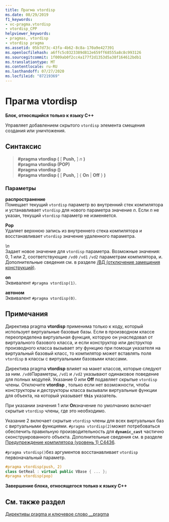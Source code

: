 ```yaml
---
title: Прагма vtordisp
ms.date: 08/29/2019
f1_keywords:
- vc-pragma.vtordisp
- vtordisp_CPP
helpviewer_keywords:
- pragmas, vtordisp
- vtordisp pragma
ms.assetid: 05b7d73c-43fa-4b62-8c8a-170a9e427391
ms.openlocfilehash: a6ffc5c0323389d812e659ff68555a8c8c993126
ms.sourcegitcommit: 1f009ab0f2cc4a177f2d1353d5a38f164612bdb1
ms.translationtype: MT
ms.contentlocale: ru-RU
ms.lasthandoff: 07/27/2020
ms.locfileid: "87219369"
---
```

# <a name="vtordisp-pragma"></a>Прагма vtordisp

**Блок, относящийся только к языку C++**

Управляет добавлением скрытого `vtordisp` элемента смещения создания или уничтожения.

## <a name="syntax"></a>Синтаксис

> **#pragma vtordisp (** [ **Push,** ] *n* **)**\
> **#pragma vtordisp (POP)**\
> **#pragma vtordisp ()**\
> **#pragma vtordisp (** [ **Push,** ] { **On**  |  **Off** } **)**

### <a name="parameters"></a>Параметры

**распространение**\
Помещает текущий `vtordisp` параметр во внутренний стек компилятора и устанавливает `vtordisp` для нового параметра значение *n*.  Если *n* не указан, текущий `vtordisp` параметр не изменяется.

**Рор**\
Удаляет верхнюю запись из внутреннего стека компилятора и восстанавливает `vtordisp` значение удаленного параметра.

*\n*\
Задает новое значение для `vtordisp` параметра. Возможные значения: 0, 1 или 2, соответствующие `/vd0` `/vd1` `/vd2` параметрам компилятора, и. Дополнительные сведения см. в разделе [/ВД (отключение замещения конструкций)](../build/reference/vd-disable-construction-displacements.md).

**on**\
Эквивалент `#pragma vtordisp(1)`.

**автоном**\
Эквивалент `#pragma vtordisp(0)`.

## <a name="remarks"></a>Примечания

Директива pragma **vtordisp** применима только к коду, который использует виртуальные базовые базы. Если в производном классе переопределена виртуальная функция, которую он унаследовал от виртуального базового класса, и если конструктор или деструктор производного класса вызывает эту функцию при помощи указателя на виртуальный базовый класс, то компилятор может вставлять поля `vtordisp` в классы с виртуальными базовыми классами.

Директива pragma **vtordisp** влияет на макет классов, которые следуют за ним. `/vd0`Параметры, `/vd1` и `/vd2` указывают одинаковое поведение для полных модулей. Указание 0 или **Off** подавляет скрытые `vtordisp` члены. Отключите **vtordisp** , только если нет возможности, чтобы конструкторы и деструкторы класса вызывали виртуальные функции для объекта, на который указывает **`this`** указатель.

При указании значения 1 или **On**значение по умолчанию включает скрытые `vtordisp` члены, где это необходимо.

Указание 2 включает скрытые `vtordisp` члены для всех виртуальных баз с виртуальными функциями.  `#pragma vtordisp(2)`может потребоваться обеспечить правильную производительность для **`dynamic_cast`** частично сконструированного объекта. Дополнительные сведения см. в разделе [Предупреждение компилятора (уровень 1) C4436](../error-messages/compiler-warnings/compiler-warning-level-1-c4436.md).

`#pragma vtordisp()`без аргументов восстанавливает `vtordisp` первоначальный параметр.

```cpp
#pragma vtordisp(push, 2)
class GetReal : virtual public VBase { ... };
#pragma vtordisp(pop)
```

**Завершение блока, относящегося только к языку C++**

## <a name="see-also"></a>См. также раздел

[Директивы pragma и ключевое слово __pragma](../preprocessor/pragma-directives-and-the-pragma-keyword.md)
